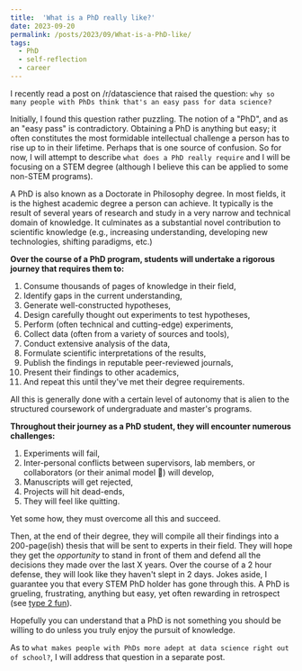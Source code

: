 ```yaml
---
title:  'What is a PhD really like?'
date: 2023-09-20
permalink: /posts/2023/09/What-is-a-PhD-like/
tags:
  - PhD
  - self-reflection
  - career
---
```

I recently read a post on /r/datascience that raised the question: `why so many people with PhDs think that's an easy pass for data science?`

Initially, I found this question rather puzzling. The notion of a "PhD", and as an "easy pass" is contradictory. Obtaining a PhD is anything but easy; it  often constitutes the most formidable intellectual challenge a person has to rise up to in their lifetime. Perhaps that is one source of confusion. So for now, I will attempt to describe `what does a PhD really require` and I will be focusing on a STEM degree (although I believe this can be applied to some non-STEM programs).

A PhD is also known as a Doctorate in Philosophy degree. In most fields, it is the highest academic degree a person can achieve. It typically is the result of several years of research and study in a very narrow and technical domain of knowledge. It culminates as a substantial novel contribution to scientific knowledge (e.g., increasing understanding, developing new technologies, shifting paradigms, etc.)

**Over the course of a PhD program, students will undertake a rigorous journey that requires them to:**
1. Consume thousands of pages of knowledge in their field,
2. Identify gaps in the current understanding,
3. Generate well-constructed hypotheses,
4. Design carefully thought out experiments to test hypotheses,
5. Perform (often technical and cutting-edge) experiments,
6. Collect data (often from a variety of sources and tools),
7. Conduct extensive analysis of the data,
8. Formulate scientific interpretations of the results, 
9. Publish the findings in reputable peer-reviewed journals, 
10. Present their findings to other academics,
10. And repeat this until they've met their degree requirements. 

All this is generally done with a certain level of autonomy that is alien to the structured coursework of undergraduate and master's programs. 

**Throughout their journey as a PhD student, they will encounter numerous challenges:**
1. Experiments will fail, 
2. Inter-personal conflicts between supervisors, lab members, or collaborators (or their animal model 🤣) will develop, 
3. Manuscripts will get rejected,
4. Projects will hit dead-ends, 
5. They will feel like quitting.

Yet some how, they must overcome all this and succeed. 

Then, at the end of their degree, they will compile all their findings into a 200-page(ish) thesis that will be sent to experts in their field. They will hope they get the *opportunity* to stand in front of them and defend all the decisions they made over the last X years. Over the course of a 2 hour defense, they will look like they haven't slept in 2 days. Jokes aside, I guarantee you that every STEM PhD holder has gone through this. A PhD is grueling, frustrating, anything but easy, yet often rewarding in retrospect (see [type 2 fun](https://www.rei.com/blog/climb/fun-scale)).

Hopefully you can understand that a PhD is not something you should be willing to do unless you truly enjoy the pursuit of knowledge. 

As to `what makes people with PhDs more adept at data science right out of school?`, I will address that question in a separate post.

